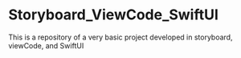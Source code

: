 # Storyboard_ViewCode_SwiftUI
This is a repository of a very basic project developed in storyboard, viewCode, and SwiftUI
